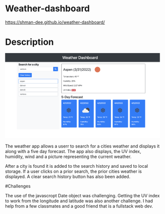 # Weather-dashboard

https://shman-dee.github.io/weather-dashboard/

# Description

![Screenshot of weather dashboard](./assets/images/Screen%20Shot%202022-03-31%20at%201.44.59%20PM.png)

The weather app allows a userr to search for a cities weather and displays it along with a five day forecast. The app also displays, the UV index, humidity, wind and a picture representing the current weather. 

After a city is found it is added to the search history and saved to local storage. If a user clicks on a prior search, the prior cities weather is displayed. A clear search history button has also been added. 

#Challenges

The use of the javascropt Date object was challenging. Getting the UV index to work from the longitude and latitude was also another challenge.  I had help from a few classmates and a good friend that is a fullstack web dev.  
